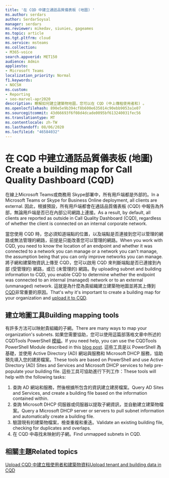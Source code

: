 ```yaml
---
title: '在 CQD 中建立通話品質儀表板 (地圖) '
ms.author: serdars
author: SerdarSoysal
manager: serdars
ms.reviewer: mikedav, siunies, gageames
ms.topic: article
ms.tgt.pltfrm: cloud
ms.service: msteams
ms.collection:
- M365-voice
search.appverid: MET150
audience: Admin
appliesto:
- Microsoft Teams
localization_priority: Normal
f1.keywords:
- NOCSH
ms.custom:
- Reporting
- seo-marvel-apr2020
description: 瞭解如何建立建築物地圖，您可以在 CQD (中上傳租使用者和) 。
ms.openlocfilehash: 890e5e9b394cf8b600e635014c90ebb9053a1e07
ms.sourcegitcommit: 43d66693f6f08d4dcade0095bf613240031fec56
ms.translationtype: MT
ms.contentlocale: zh-TW
ms.lasthandoff: 08/06/2020
ms.locfileid: "46584032"
---
```

# <a name="create-a-building-map-for-call-quality-dashboard-cqd"></a><span data-ttu-id="bf0d3-103">在 CQD 中建立通話品質儀表板 (地圖) </span><span class="sxs-lookup"><span data-stu-id="bf0d3-103">Create a building map for Call Quality Dashboard (CQD)</span></span>

<span data-ttu-id="bf0d3-104">在線上Microsoft Teams或商務用 Skype部署中，所有用戶端都是外部的。</span><span class="sxs-lookup"><span data-stu-id="bf0d3-104">In a Microsoft Teams or Skype for Business Online deployment, all clients are external.</span></span> <span data-ttu-id="bf0d3-105">因此，根據預設，所有用戶端都會在通話品質儀表板 (CQD) 中報告為外部，無論用戶端是否已在內部公司網路上連接。</span><span class="sxs-lookup"><span data-stu-id="bf0d3-105">As a result, by default, all clients are reported as outside in Call Quality Dashboard (CQD), regardless of whether the client is connected on an internal corporate network.</span></span>

<span data-ttu-id="bf0d3-106">當您使用 CQD 時，您必須知道端點的位置，以及端點是否連接到您可以管理的網路或無法管理的網路，前提是只能改善您可以管理的網路。</span><span class="sxs-lookup"><span data-stu-id="bf0d3-106">When you work with CQD, you need to know the location of an endpoint and whether it was connected to a network you can manage or a network you can't manage, the assumption being that you can only improve networks you can manage.</span></span> <span data-ttu-id="bf0d3-107">將子網和建築物資訊上傳至 CQD，您可以啟用 CQD 來判斷端點是否已連接到內部 (受管理的) 網路，或已 (未管理的) 網路。</span><span class="sxs-lookup"><span data-stu-id="bf0d3-107">By uploading subnet and building information to CQD, you enable CQD to determine whether the endpoint was connected to an internal (managed) network or to an external (unmanaged) network.</span></span> <span data-ttu-id="bf0d3-108">這就是為什麼為貴組織建立建築物地圖並將其上傳到 [CQD](CQD-upload-tenant-building-data.md)非常重要的原因。</span><span class="sxs-lookup"><span data-stu-id="bf0d3-108">That's why it's important to create a building map for your organization and [upload it to CQD](CQD-upload-tenant-building-data.md).</span></span>

## <a name="building-mapping-tools"></a><span data-ttu-id="bf0d3-109">建立地圖工具</span><span class="sxs-lookup"><span data-stu-id="bf0d3-109">Building mapping tools</span></span>

<span data-ttu-id="bf0d3-110">有許多方法可以映射貴組織的子網。</span><span class="sxs-lookup"><span data-stu-id="bf0d3-110">There are many ways to map your organization's subnets.</span></span> <span data-ttu-id="bf0d3-111">如果您需要協助，您可以使用這篇部落格文章中所述的 CQDTools PowerShell [模組](https://aka.ms/cqdtools)。</span><span class="sxs-lookup"><span data-stu-id="bf0d3-111">If you need help, you can use the CQDTools PowerShell Module described in this [blog post](https://aka.ms/cqdtools).</span></span> <span data-ttu-id="bf0d3-112">這些工具是以 PowerShell 為基礎，並使用 Active Directory (AD) 網站與服務和 Microsoft DHCP 服務，協助預先填入您的建房檔案。</span><span class="sxs-lookup"><span data-stu-id="bf0d3-112">These tools are based on PowerShell and use Active Directory (AD) Sites and Services and Microsoft DHCP services to help pre-populate your building file.</span></span> <span data-ttu-id="bf0d3-113">這些工具可協助進行下列工作：</span><span class="sxs-lookup"><span data-stu-id="bf0d3-113">These tools will help with the following tasks:</span></span>

1. <span data-ttu-id="bf0d3-114">查詢 AD 網站和服務，然後根據所包含的資訊建立建房檔案。</span><span class="sxs-lookup"><span data-stu-id="bf0d3-114">Query AD Sites and Services, and create a building file based on the information contained within.</span></span>
1. <span data-ttu-id="bf0d3-115">查詢 Microsoft DHCP 伺服器或伺服器以提取子網資訊，並自動建立建築物檔案。</span><span class="sxs-lookup"><span data-stu-id="bf0d3-115">Query a Microsoft DHCP server or servers to pull subnet information and automatically create a building file.</span></span>
1. <span data-ttu-id="bf0d3-116">驗證現有的建築物檔案，檢查重複和重迭。</span><span class="sxs-lookup"><span data-stu-id="bf0d3-116">Validate an existing building file, checking for duplicates and overlaps.</span></span>
1. <span data-ttu-id="bf0d3-117">在 CQD 中尋找未映射的子網。</span><span class="sxs-lookup"><span data-stu-id="bf0d3-117">Find unmapped subnets in CQD.</span></span>

## <a name="related-topics"></a><span data-ttu-id="bf0d3-118">相關主題</span><span class="sxs-lookup"><span data-stu-id="bf0d3-118">Related topics</span></span>

[<span data-ttu-id="bf0d3-119">Upload CQD 中建立租使用者和建築物資料</span><span class="sxs-lookup"><span data-stu-id="bf0d3-119">Upload tenant and building data in CQD</span></span>](CQD-upload-tenant-building-data.md)